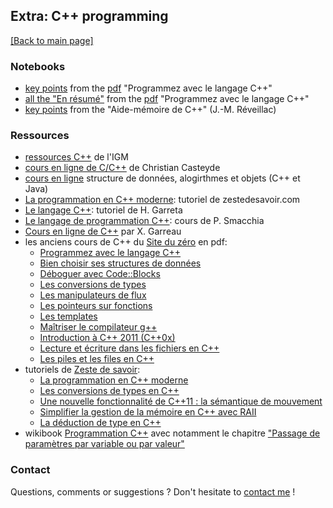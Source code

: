 ## Extra: C++ programming

[[Back to main page]](../index.md)

### Notebooks
- [key points](https://raw.githack.com/mariezufferey/CAS_ADS/master/extra/notebooks/cpp_summary_notebook.ipynb) from the [pdf](http://user.oc-static.com/pdf/11406-programmez-avec-le-langage-c.pdf) "Programmez avec le langage C++"
- [all the "En résumé"](https://raw.githack.com/mariezufferey/CAS_ADS/master/extra/notebooks/cpp_en_resume_notebook.ipynb) from the [pdf](http://user.oc-static.com/pdf/11406-programmez-avec-le-langage-c.pdf) "Programmez avec le langage C++"
- [key points](https://raw.githack.com/mariezufferey/CAS_ADS/master/extra/notebooks/cpp_aide_memoire_notebook.ipynb) from the "Aide-mémoire de C++" (J.-M. Réveillac)


### Ressources

- [ressources C++](http://www-igm.univ-mlv.fr/~dr/C_CPP_index.html) de l'IGM 
- [cours en ligne de C/C++](http://casteyde.christian.free.fr/cpp/cours/online/book1.html) de Christian Casteyde
- [cours en ligne](https://emse.fr/~boissier/enseignement/c/LATEX-WWW/SEMESTER-II/COURS-CPP/) structure de données, alogirthmes et objets (C++ et Java) 
- [La programmation en C++ moderne](cpp/la-programmation-en-c-moderne.pdf): tutoriel de zestedesavoir.com
- [Le langage C++](cpp/polyCpp_garreta): tutoriel de H. Garreta
- [Le langage de programmation C++](cpp/CPP_Cours_smacchia): cours de P. Smacchia
- [Cours en ligne de C++](http://www.xgarreau.org/aide/devel/cpp) par X. Garreau
- les anciens cours de C++ du [Site du zéro](https://openclassrooms.com/fr/old-courses-pdf) en pdf:
  - [Programmez avec le langage C++](http://user.oc-static.com/pdf/11406-programmez-avec-le-langage-c.pdf)
  - [Bien choisir ses structures de données](http://user.oc-static.com/pdf/624658-c-bien-choisir-ses-structures-de-donnees.pdf)
  - [Déboguer avec Code::Blocks](http://user.oc-static.com/pdf/544477-c-deboguer-avec-code-blocks.pdf)
  - [Les conversions de types](http://user.oc-static.com/pdf/100540-c-les-conversions-de-types.pdf)
  - [Les manipulateurs de flux](http://user.oc-static.com/pdf/31034-c-les-manipulateurs-de-flux.pdf)
  - [Les pointeurs sur fonctions](http://user.oc-static.com/pdf/178617-c-les-pointeurs-sur-fonctions.pdf)
  - [Les templates](http://user.oc-static.com/pdf/36523-c-les-templates.pdf)
  - [Maîtriser le compilateur g++](http://user.oc-static.com/pdf/499712-c-maitriser-le-compilateur-g.pdf)
  - [Introduction à C++ 2011 (C++0x)](http://user.oc-static.com/pdf/497647-introduction-a-c-2011-c-0x.pdf)
  - [Lecture et écriture dans les fichiers en C++](http://user.oc-static.com/pdf/36367-lecture-et-ecriture-dans-les-fichiers-en-c.pdf)
  - [Les piles et les files en C++](http://user.oc-static.com/pdf/33398-les-piles-et-les-files-en-c.pdf)
- tutoriels de [Zeste de savoir](http://zestedesavoir.com):
  - [La programmation en C++ moderne](https://zestedesavoir.com/tutoriels/822/la-programmation-en-c-moderne/)
  - [Les conversions de types en C++](https://zestedesavoir.com/tutoriels/553/les-conversions-de-types-en-c/)
  - [Une nouvelle fonctionnalité de C++11 : la sémantique de mouvement](https://zestedesavoir.com/tutoriels/496/une-nouvelle-fonctionnalite-de-c-11-la-semantique-de-mouvement/)
  - [Simplifier la gestion de la mémoire en C++ avec RAII](https://zestedesavoir.com/tutoriels/460/simplifier-la-gestion-de-la-memoire-en-c-avec-raii/)
  - [La déduction de type en C++](https://zestedesavoir.com/tutoriels/474/la-deduction-de-type-en-c/)
- wikibook [Programmation C++](https://fr.wikibooks.org/wiki/Programmation_C-C%2B%2B) avec notamment le chapitre ["Passage de paramètres par variable ou par valeur"](https://fr.wikibooks.org/wiki/Programmation_C-C%2B%2B/Passage_de_param%C3%A8tres_par_variable_ou_par_valeur)


### Contact
Questions, comments or suggestions ? Don't hesitate to [contact me](mailto:zufferey.marie@bluewin.ch) !

<!--### Off-topic advertising
Last but most importantly, support the [GRAAL](http://graal-defenseanimale.org) !
-->

